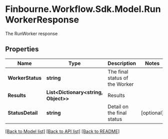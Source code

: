 # Finbourne.Workflow.Sdk.Model.RunWorkerResponse
The RunWorker response

## Properties

Name | Type | Description | Notes
------------ | ------------- | ------------- | -------------
**WorkerStatus** | **string** | The final status of the Worker | 
**Results** | **List&lt;Dictionary&lt;string, Object&gt;&gt;** | Results | 
**StatusDetail** | **string** | Detail on the final status | [optional] 

[[Back to Model list]](../README.md#documentation-for-models) [[Back to API list]](../README.md#documentation-for-api-endpoints) [[Back to README]](../README.md)


